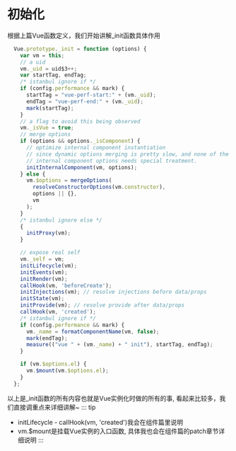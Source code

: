 # 初始化
根据上篇Vue函数定义，我们开始讲解_init函数具体作用
```js
  Vue.prototype._init = function (options) {
    var vm = this;
    // a uid
    vm._uid = uid$3++;
    var startTag, endTag;
    /* istanbul ignore if */
    if (config.performance && mark) {
      startTag = "vue-perf-start:" + (vm._uid);
      endTag = "vue-perf-end:" + (vm._uid);
      mark(startTag);
    }
    // a flag to avoid this being observed
    vm._isVue = true;
    // merge options
    if (options && options._isComponent) {
      // optimize internal component instantiation
      // since dynamic options merging is pretty slow, and none of the
      // internal component options needs special treatment.
      initInternalComponent(vm, options);
    } else {
      vm.$options = mergeOptions(
        resolveConstructorOptions(vm.constructor),
        options || {},
        vm
      );
    }
    /* istanbul ignore else */
    {
      initProxy(vm);
    }

    // expose real self
    vm._self = vm;
    initLifecycle(vm);
    initEvents(vm);
    initRender(vm);
    callHook(vm, 'beforeCreate');
    initInjections(vm); // resolve injections before data/props
    initState(vm);
    initProvide(vm); // resolve provide after data/props
    callHook(vm, 'created');
    /* istanbul ignore if */
    if (config.performance && mark) {
      vm._name = formatComponentName(vm, false);
      mark(endTag);
      measure(("vue " + (vm._name) + " init"), startTag, endTag);
    }

    if (vm.$options.el) {
      vm.$mount(vm.$options.el);
    }
  };
```
以上是_init函数的所有内容也就是Vue实例化时做的所有的事, 看起来比较多，我们直接调重点来详细讲解~
::: tip
  - <font-bold>initLifecycle - callHook(vm, 'created')</font-bold>我会在组件篇里说明
  - <font-bold>vm.$mount是挂载Vue实例的入口函数</font-bold>, 具体我也会在组件篇的patch章节详细说明
:::